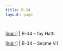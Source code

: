 ```yaml
---
title: B-34
layout: page

---
```

<a href="https://cloud.mail.ru/public/5494ee814575/B34%20-%20Fay%20Hatt%C4%B1" target="_blank">[indir]</a>   |   B-34 &#8211; fay Hattı

<a href="https://cloud.mail.ru/public/455e35851210/B34%20-%20Se%C3%A7me%20Vol.1" target="_blank">[indir]</a>   |   B-34 &#8211; Seçme V.1